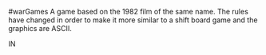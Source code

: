 #warGames
A game based on the 1982 film of the same name. The rules have changed in order to make it more similar to a shift board game and the graphics are ASCII. 

IN
